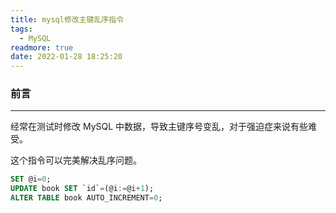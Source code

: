 ```yaml
---
title: mysql修改主键乱序指令
tags:
  - MySQL
readmore: true
date: 2022-01-28 18:25:20
---
```


### 前言

---

经常在测试时修改 MySQL 中数据，导致主键序号变乱，对于强迫症来说有些难受。

这个指令可以完美解决乱序问题。

<!-- more -->

```sql
SET @i=0;
UPDATE book SET `id`=(@i:=@i+1);
ALTER TABLE book AUTO_INCREMENT=0;
```
